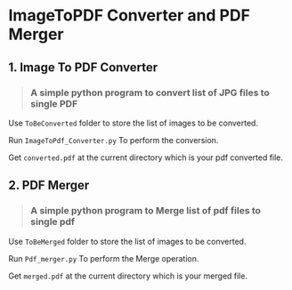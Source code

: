 # ImageToPDF Converter and PDF Merger

## 1. Image To PDF Converter

> ### A simple python program to convert list of JPG files to single PDF

Use `ToBeConverted` folder to store the list of images to be converted.

Run `ImageToPdf_Converter.py` To perform the conversion.

Get `converted.pdf` at the current directory which is your pdf converted file.

## 2. PDF Merger

> ### A simple python program to Merge list of pdf files to single pdf

Use `ToBeMerged` folder to store the list of images to be converted.

Run `Pdf_merger.py` To perform the Merge operation.

Get `merged.pdf` at the current directory which is your merged file.






